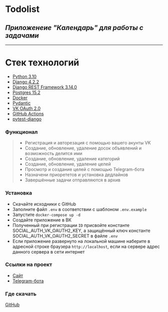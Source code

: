# Todolist

## _Приложенеие "Календарь" для работы с задачами_

---

# Стек технологий

- [Python 3.10](https://www.python.org/)
- [Django 4.2.2](https://www.djangoproject.com/)
- [Django REST Framework 3.14.0](https://www.django-rest-framework.org/)
- [Postgres 15.2](https://www.postgresql.org/)
- [Docker](https://www.docker.com/)
- [Pydantic](https://docs.pydantic.dev/dev-v1/)
- [VK OAuth 2.0](https://dev.vk.com/ru/api/access-token/getting-started)
- [GitHub Actions](https://docs.github.com/en/actions)
- [pytest-django](https://pytest-django.readthedocs.io/en/latest/index.html)

### Функционал

> - Регистрация и авторезация с помощью вашего акунты VK
> - Создание, обновление, удаление досок объявлений и возможность делится ими
> - Создание, обновление, удаление категорий
> - Создание, обновление, удаление целей
> - Просмотр и создание целей с помощью Telegram-бота
> - Назначени приорететов и установка дедлайнов
> - Завершённые задачи отправляются в архив

### Установка

- Скачайте исходники c GitHub
- Заполните файл `.env` в соответствии с шаблоном `.env.example`
- Запустите `docker-compose up -d`
- Создайте приложение в ВК
- Полученный при регистрации `ID` присвойте константе SOCIAL_AUTH_VK_OAUTH2_KEY, а защищённый ключ константе SOCIAL_AUTH_VK_OAUTH2_SECRET в файле `.env`
- Если приложение развернуто на локальной машине наберите в адресной строке браузера `http://localhost`, если на сервере адрес данного сервера в сети интернет

### Ссылки на проект

- [Сайт](http://http://89.108.115.50/)
- [Telegram-бота](https://t.me/TodoListDevSPBot)

### Где скачать

[GitHub](https://github.com/svmilahin/todolist.git)
